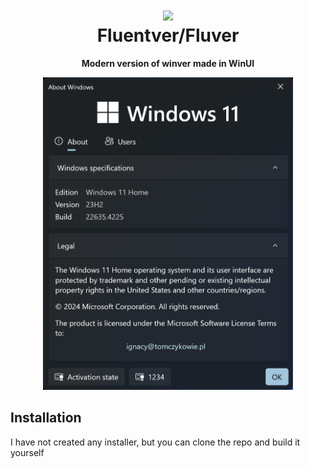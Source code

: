 <h1 align="center"><img src="https://em-content.zobj.net/source/microsoft-3D-fluent/406/information_2139-fe0f.png" height="128"><br>Fluentver/Fluver</h1>
<p align="center"><strong>Modern version of winver made in WinUI</strong></p>

<p align='center'>
  <img src='https://github.com/Tech5G5G/Fluentver/blob/master/Temp%20Showcase.png?raw=true' height='500'>
</p>

## Installation
I have not created any installer, but you can clone the repo and build it yourself
